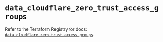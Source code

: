 # `data_cloudflare_zero_trust_access_groups`

Refer to the Terraform Registry for docs: [`data_cloudflare_zero_trust_access_groups`](https://registry.terraform.io/providers/cloudflare/cloudflare/5.8.2/docs/data-sources/zero_trust_access_groups).
